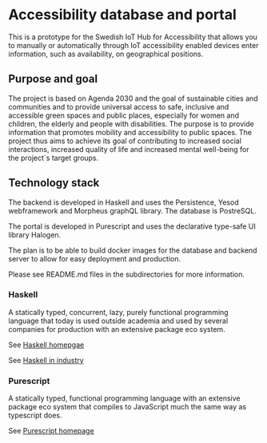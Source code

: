 # Accessibility database and portal
This is a prototype for the Swedish IoT Hub for Accessibility that allows you to manually or automatically through IoT accessibility enabled devices enter information, such as availability, on geographical positions.

## Purpose and goal

The project is based on Agenda 2030 and the goal of sustainable cities and communities and to provide universal access to safe, inclusive and accessible green spaces and public places, especially for women and children, the elderly and people with disabilities. The purpose is to provide information that promotes mobility and accessibility to public spaces. The project thus aims to achieve its goal of contributing to increased social interactions, increased quality of life and increased mental well-being for the project´s target groups.

## Technology stack
The backend is developed in Haskell and uses the Persistence, Yesod webframework and Morpheus graphQL library. The database is PostreSQL.

The portal is developed in Purescript and uses the declarative type-safe UI library Halogen.

The plan is to be able to build docker images for the database and backend server to allow for easy deployment and production.

Please see README.md files in the subdirectories for more information.

### Haskell
A statically typed, concurrent, lazy, purely functional programming language that today is used outside academia and used by several companies for production with an extensive package eco system.

See [Haskell homepgae](https://www.haskell.org/)

See [Haskell in industry](https://wiki.haskell.org/Haskell_in_industry)

### Purescript
A statically typed, functional programming language with an extensive package eco system that compiles to JavaScript much the same way as typescript does.

See [Purescript homepage](http://www.purescript.org/)
